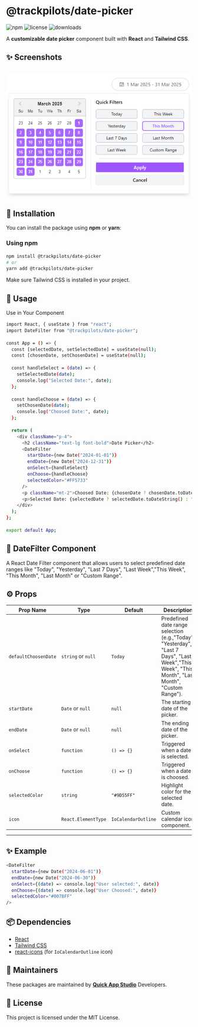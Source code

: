 # @trackpilots/date-picker

![npm](https://img.shields.io/npm/v/@trackpilots/date-picker?style=flat-square)
![license](https://img.shields.io/npm/l/@trackpilots/date-picker?style=flat-square)
![downloads](https://img.shields.io/npm/dt/@trackpilots/date-picker?style=flat-square)

A **customizable date picker** component built with **React** and **Tailwind CSS**.

## ✨ Screenshots  

![Screenshot](assets/screenshots.png)
---

## 🚀 Installation  
You can install the package using **npm** or **yarn**:  

### **Using npm**  
```sh
npm install @trackpilots/date-picker
# or
yarn add @trackpilots/date-picker
```

Make sure Tailwind CSS is installed in your project.

##  📌 Usage
Use in Your Component
```sh
import React, { useState } from "react";
import DateFilter from "@trackpilots/date-picker";

const App = () => {
  const [selectedDate, setSelectedDate] = useState(null);
  const [chosenDate, setChosenDate] = useState(null);

  const handleSelect = (date) => {
    setSelectedDate(date);
    console.log("Selected Date:", date);
  };

  const handleChoose = (date) => {
    setChosenDate(date);
    console.log("Choosed Date:", date);
  };

  return (
    <div className="p-4">
      <h2 className="text-lg font-bold">Date Picker</h2>
      <DateFilter
        startDate={new Date("2024-01-01")}
        endDate={new Date("2024-12-31")}
        onSelect={handleSelect}
        onChoose={handleChoose}
        selectedColor="#FF5733"
      />
      <p className="mt-2">Choosed Date: {chosenDate ? chosenDate.toDateString() : "None"}</p>
      <p>Selected Date: {selectedDate ? selectedDate.toDateString() : "None"}</p>
    </div>
  );
};

export default App;
```

## 📌 DateFilter Component
A React Date Filter component that allows users to select predefined date ranges like "Today", "Yesterday", "Last 7 Days", "Last Week","This Week", "This Month", "Last Month" or "Custom Range".

## ⚙️ Props  

| Prop Name      | Type              | Default          | Description                          |
|---------------|------------------|----------------|----------------------------------|
| `defaultChoosenDate`   | `string` or `null`  | `Today` | Predefined date range selection (e.g.,"Today", "Yesterday", "Last 7 Days", "Last Week","This Week", "This Month", "Last Month", "Custom Range").|
| `startDate`   | `Date` or `null`  | `null`         | The starting date of the picker. |
| `endDate`     | `Date` or `null`  | `null`         | The ending date of the picker.   |
| `onSelect`    | `function`        | `() => {}`     | Triggered when a date is selected. |
| `onChoose`    | `function`        | `() => {}`     | Triggered when a date is choosed. |
| `selectedColor` | `string`        | `"#9D55FF"`    | Highlight color for the selected date. |
| `icon`        | `React.ElementType` | `IoCalendarOutline` | Custom calendar icon component. |
---

## **✨ Example**  
```sh
<DateFilter 
  startDate={new Date("2024-06-01")} 
  endDate={new Date("2024-06-30")} 
  onSelect={(date) => console.log("User selected:", date)} 
  onChoose={(date) => console.log("User Choosed:", date)} 
  selectedColor="#007BFF"
/>
```

## 📦 Dependencies  

- [React](https://react.dev/)  
- [Tailwind CSS](https://tailwindcss.com/)  
- [react-icons](https://react-icons.github.io/react-icons/) (for `IoCalendarOutline` icon)  


## 📌 Maintainers
These packages are maintained by [**Quick App Studio**](https://quickappstudio.com/our-team) Developers.

##  📄 License
This project is licensed under the MIT License.